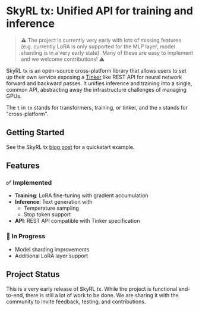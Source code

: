 # SkyRL tx: Unified API for training and inference

> ⚠️  The project is currently very early with lots of missing features
> (e.g. currently LoRA is only supported for the MLP layer, model sharding
> is in a very early state). Many of these are easy to implement and we
> welcome contributions! ⚠️


SkyRL tx is an open-source cross-platform library that allows users to
set up their own service exposing a
[Tinker](https://tinker-docs.thinkingmachines.ai/) like REST API for
neural network forward and backward passes. It unifies inference and
training into a single, common API, abstracting away the
infrastructure challenges of managing GPUs.

The `t` in `tx` stands for transformers, training, or tinker, and the `x`
stands for "cross-platform".

## Getting Started
See the SkyRL tx [blog post](https://www.notion.so/SkyRL-tx-An-open-source-project-to-implement-the-Tinker-API-2848f0016b9d80fe9873eea1e38815ca?source=copy_link#2848f0016b9d80bc8a4bebeedac69f6e) for a quickstart example. 

## Features

### ✅ Implemented
- **Training**: LoRA fine-tuning with gradient accumulation
- **Inference**: Text generation with
  - Temperature sampling
  - Stop token support
- **API**: REST API compatible with Tinker specification

### 🚧 In Progress
- Model sharding improvements
- Additional LoRA layer support

## Project Status

This is a very early release of SkyRL tx. While the project is
functional end-to-end, there is still a lot of work to be done. We are
sharing it with the community to invite feedback, testing, and
contributions.
